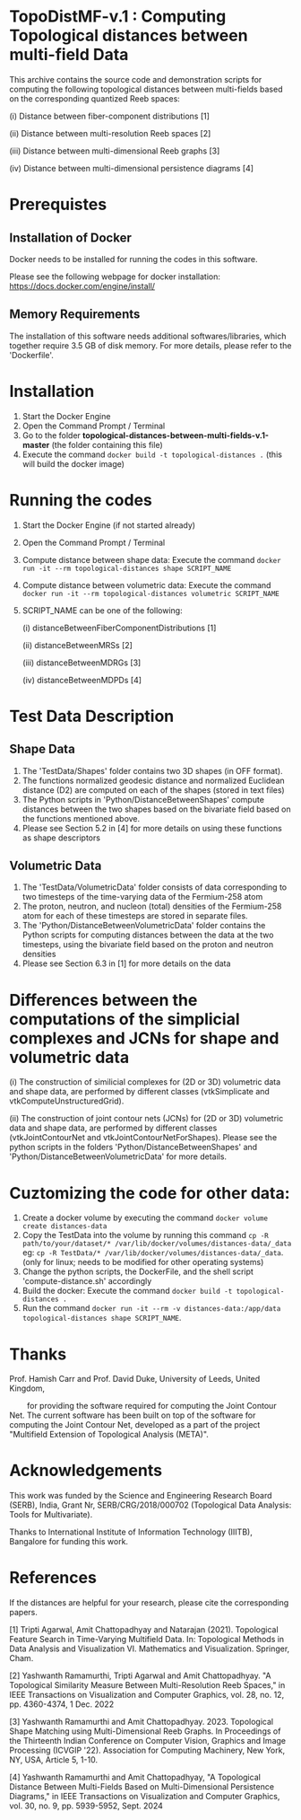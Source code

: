 # TopoDistMF-v.1 : Computing Topological distances between multi-field Data

This archive contains the source code and demonstration scripts for 
computing the following topological distances between multi-fields based on 
the corresponding quantized Reeb spaces:

 (i) Distance between fiber-component distributions [1]

 (ii) Distance between multi-resolution Reeb spaces [2]

 (iii) Distance between multi-dimensional Reeb graphs [3]

 (iv) Distance between multi-dimensional persistence diagrams [4]


# Prerequistes

## Installation of Docker

Docker needs to be installed for running the codes in this software.

Please see the following webpage for docker installation: https://docs.docker.com/engine/install/



## Memory Requirements

The installation of this software needs additional softwares/libraries, which together require 3.5 GB of disk memory.
For more details, please refer to the 'Dockerfile'.


# Installation
1. Start the Docker Engine
2. Open the Command Prompt / Terminal
3. Go to the folder **topological-distances-between-multi-fields-v.1-master** (the folder containing this file)
4. Execute the command `docker build -t topological-distances .` (this will build the docker image)


# Running the codes
1. Start the Docker Engine (if not started already)
2. Open the Command Prompt / Terminal
3. Compute distance between shape data: Execute the command `docker run -it --rm topological-distances shape SCRIPT_NAME`
4. Compute distance between volumetric data: Execute the command `docker run -it --rm topological-distances volumetric SCRIPT_NAME` 
5. SCRIPT_NAME can be one of the following:

   	(i) distanceBetweenFiberComponentDistributions [1]
	
 	(ii) distanceBetweenMRSs [2]
	
 	(iii) distanceBetweenMDRGs [3]
	
 	(iv) distanceBetweenMDPDs [4]


# Test Data Description

## Shape Data
1. The 'TestData/Shapes' folder contains two 3D shapes (in OFF format).
2. The functions normalized geodesic distance and normalized Euclidean distance (D2) are computed on each of the shapes (stored in text files)
3. The Python scripts in 'Python/DistanceBetweenShapes' compute distances between the two shapes based on the bivariate field based on the functions mentioned above.
4. Please see Section 5.2 in [4] for more details on using these functions as shape descriptors

## Volumetric Data
1. The 'TestData/VolumetricData' folder consists of data corresponding to two timesteps of the time-varying data of the Fermium-258 atom
2. The proton, neutron, and nucleon (total) densities of the Fermium-258 atom for each of these timesteps are stored in separate files.
3. The 'Python/DistanceBetweenVolumetricData' folder contains the Python scripts for computing distances between the data at the two timesteps, using the bivariate field based on the proton and neutron densities
4. Please see Section 6.3 in [1] for more details on the data


# Differences between the computations of the simplicial complexes and JCNs for shape and volumetric data

(i) The construction of similicial complexes for (2D or 3D) volumetric data and shape data, are performed by different classes (vtkSimplicate and vtkComputeUnstructuredGrid).

(ii) The construction of joint contour nets (JCNs) for (2D or 3D) volumetric data and shape data, are performed by different classes (vtkJointContourNet and vtkJointContourNetForShapes).
	Please see the python scripts in the folders 'Python/DistanceBetweenShapes' and 'Python/DistanceBetweenVolumetricData' for more details.


# Cuztomizing the code for other data:
1. Create a docker volume by executing the command `docker volume create distances-data`
2. Copy the TestData into the volume by running this command `cp -R path/to/your/dataset/* /var/lib/docker/volumes/distances-data/_data ` eg:  `cp -R TestData/* /var/lib/docker/volumes/distances-data/_data`. (only for linux; needs to be modified for other operating systems)
3. Change the python scripts, the DockerFile, and the shell script 'compute-distance.sh' accordingly  
4. Build the docker: Execute the command `docker build -t topological-distances .`
5. Run the command `docker run -it --rm -v distances-data:/app/data topological-distances shape SCRIPT_NAME`. 


# Thanks

Prof. Hamish Carr and Prof. David Duke, University of Leeds, United Kingdom,

&nbsp;&nbsp;&nbsp;&nbsp;&nbsp;&nbsp;&nbsp;&nbsp;for providing the software required for computing the Joint Contour Net. The current software has been built on top of the software for computing the Joint Contour Net, developed as a part of the project "Multifield Extension of Topological Analysis (META)".


# Acknowledgements

This work was funded by the Science and Engineering Research Board (SERB), India,
Grant Nr, SERB/CRG/2018/000702 (Topological Data Analysis: Tools for Multivariate).


Thanks to International Institute of Information Technology (IIITB),
Bangalore for funding this work. 


# References

If the distances are helpful for your research, please cite the corresponding papers.

[1] Tripti Agarwal, Amit Chattopadhyay and Natarajan (2021). Topological Feature Search in Time-Varying Multifield Data. In: Topological Methods in Data Analysis and Visualization VI. Mathematics and Visualization. Springer, Cham.

[2] Yashwanth Ramamurthi, Tripti Agarwal and Amit Chattopadhyay. "A Topological Similarity Measure Between Multi-Resolution Reeb Spaces," in IEEE Transactions on Visualization and Computer Graphics, vol. 28, no. 12, pp. 4360-4374, 1 Dec. 2022

[3] Yashwanth Ramamurthi and Amit Chattopadhyay. 2023. Topological Shape Matching using Multi-Dimensional Reeb Graphs. In Proceedings of the Thirteenth Indian Conference on Computer Vision, Graphics and Image Processing (ICVGIP '22). Association for Computing Machinery, New York, NY, USA, Article 5, 1-10.

[4] Yashwanth Ramamurthi and Amit Chattopadhyay, "A Topological Distance Between Multi-Fields Based on Multi-Dimensional Persistence Diagrams," in IEEE Transactions on Visualization and Computer Graphics, vol. 30, no. 9, pp. 5939-5952, Sept. 2024
